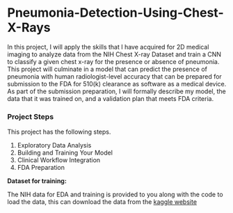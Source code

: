 # Pneumonia-Detection-Using-Chest-X-Rays
In this project, I will apply the skills that I have acquired for 2D medical imaging to analyze data from the NIH Chest X-ray Dataset and train a CNN to classify a given chest x-ray for the presence or absence of pneumonia. This project will culminate in a model that can predict the presence of pneumonia with human radiologist-level accuracy that can be prepared for submission to the FDA for 510(k) clearance as software as a medical device. As part of the submission preparation, I will formally describe my model, the data that it was trained on, and a validation plan that meets FDA criteria.

### Project Steps
This project has the following steps.

1. Exploratory Data Analysis
2. Building and Training Your Model
3. Clinical Workflow Integration
4. FDA Preparation

**Dataset for training:**

The NIH data for EDA and training is provided to you along with the code to load the data, this can download the data from the [kaggle website](https://www.kaggle.com/nih-chest-xrays/data)
